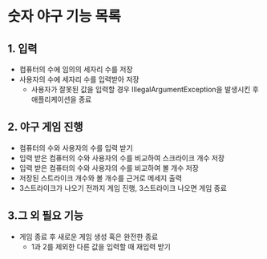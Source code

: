 # 숫자 야구  기능 목록

## 1. 입력
- 컴퓨터의 수에 임의의 세자리 수를 저장
- 사용자의 수에 세자리 수를 입력받아 저장
  - 사용자가 잘못된 값을 입력할 경우 IllegalArgumentException을 발생시킨 후 애플리케이션을 종료


## 2. 야구 게임 진행
- 컴퓨터의 수와 사용자의 수를 입력 받기
- 입력 받은 컴퓨터의 수와 사용자의 수를 비교하여 스크라이크 개수 저장
- 입력 받은 컴퓨터의 수와 사용자의 수를 비교하여 볼 개수 저장
- 저장된 스트라이크 개수와 볼 개수를 근거로 메세지 출력
- 3스트라이크가 나오기 전까지 게임 진행, 3스트라이크 나오면 게임 종료

## 3.그 외 필요 기능
- 게임 종료 후 새로운 게임 생성 혹은 완전한 종료
  - 1과 2를 제외한 다른 값을 입력할 때 재입력 받기